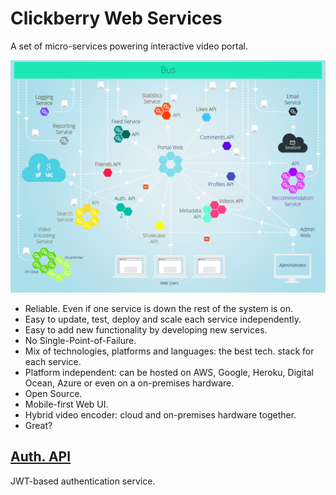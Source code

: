 # Clickberry Web Services
A set of micro-services powering interactive video portal.

![](assets/Architecture.png?raw=true)

* Reliable. Even if one service is down the rest of the system is on.
* Easy to update, test, deploy and scale each service independently.
* Easy to add new functionality by developing new services.
* No Single-Point-of-Failure.
* Mix of technologies, platforms and languages: the best tech. stack for each service.
* Platform independent: can be hosted on AWS, Google, Heroku, Digital Ocean, Azure or even on a on-premises hardware.
* Open Source.
* Mobile-first Web UI.
* Hybrid video encoder: cloud and on-premises hardware together.
* Great?

## [Auth. API](//github.com/clickberry/auth-api-nodejs)
JWT-based authentication service.
